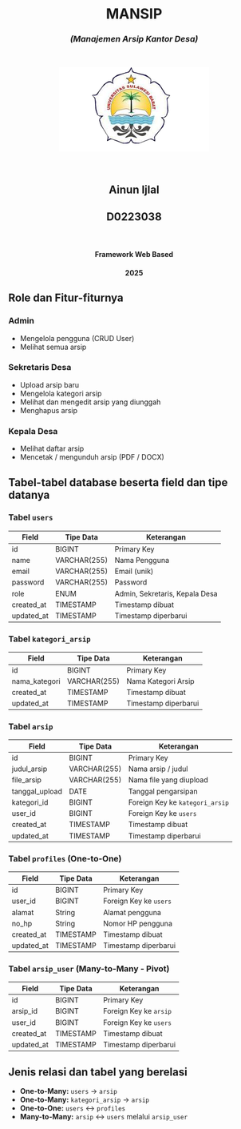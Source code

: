 <div align="center">

# MANSIP  
### *(Manajemen Arsip Kantor Desa)*

<br>

<p align="center">
   <img src="LogoUnsulbar.png" alt="Logo" width="300"/>
 </p>

<br>

<h2>Ainun Ijlal</h2>
<h2>D0223038</h2>

<br>

<h4>Framework Web Based</h4>
<h4>2025</h4>

</div>

## Role dan Fitur-fiturnya

### Admin
- Mengelola pengguna (CRUD User)
- Melihat semua arsip

### Sekretaris Desa
- Upload arsip baru
- Mengelola kategori arsip
- Melihat dan mengedit arsip yang diunggah
- Menghapus arsip

### Kepala Desa
- Melihat daftar arsip
- Mencetak / mengunduh arsip (PDF / DOCX)

## Tabel-tabel database beserta field dan tipe datanya

### Tabel `users`
| Field       | Tipe Data    | Keterangan                  |
|-------------|--------------|-----------------------------|
| id          | BIGINT       | Primary Key                 |
| name        | VARCHAR(255) | Nama Pengguna               |
| email       | VARCHAR(255) | Email (unik)                |
| password    | VARCHAR(255) | Password                    |
| role        | ENUM         | Admin, Sekretaris, Kepala Desa |
| created_at  | TIMESTAMP    | Timestamp dibuat            |
| updated_at  | TIMESTAMP    | Timestamp diperbarui        |

### Tabel `kategori_arsip`
| Field         | Tipe Data    | Keterangan            |
|---------------|--------------|-----------------------|
| id            | BIGINT       | Primary Key           |
| nama_kategori | VARCHAR(255) | Nama Kategori Arsip   |
| created_at    | TIMESTAMP    | Timestamp dibuat      |
| updated_at    | TIMESTAMP    | Timestamp diperbarui  |

### Tabel `arsip`
| Field         | Tipe Data    | Keterangan                       |
|---------------|--------------|----------------------------------|
| id            | BIGINT       | Primary Key                      |
| judul_arsip   | VARCHAR(255) | Nama arsip / judul               |
| file_arsip    | VARCHAR(255) | Nama file yang diupload          |
| tanggal_upload| DATE         | Tanggal pengarsipan              |
| kategori_id   | BIGINT       | Foreign Key ke `kategori_arsip` |
| user_id       | BIGINT       | Foreign Key ke `users`           |
| created_at    | TIMESTAMP    | Timestamp dibuat                 |
| updated_at    | TIMESTAMP    | Timestamp diperbarui             |

### Tabel `profiles` (One-to-One)
| Field      | Tipe Data    | Keterangan                   |
|------------|--------------|------------------------------|
| id         | BIGINT       | Primary Key                  |
| user_id    | BIGINT       | Foreign Key ke `users`       |
| alamat     | String       | Alamat pengguna              |
| no_hp      | String       | Nomor HP pengguna            |
| created_at | TIMESTAMP    | Timestamp dibuat             |
| updated_at | TIMESTAMP    | Timestamp diperbarui         |

### Tabel `arsip_user` (Many-to-Many - Pivot)
| Field      | Tipe Data    | Keterangan                           |
|------------|--------------|--------------------------------------|
| id         | BIGINT       | Primary Key                          |
| arsip_id   | BIGINT       | Foreign Key ke `arsip`               |
| user_id    | BIGINT       | Foreign Key ke `users`               |
| created_at | TIMESTAMP    | Timestamp dibuat                     |
| updated_at | TIMESTAMP    | Timestamp diperbarui                 |

## Jenis relasi dan tabel yang berelasi

- **One-to-Many:** `users` → `arsip`  
- **One-to-Many:** `kategori_arsip` → `arsip`  
- **One-to-One:** `users` ↔ `profiles`  
- **Many-to-Many:** `arsip` ↔ `users` melalui `arsip_user`


